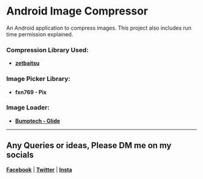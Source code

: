 # Android Image Compressor
An Android application to compress images. This project also includes run time permission explained.

### Compression Library Used:
- **[zetbaitsu](https://github.com/zetbaitsu/Compressor)**

### Image Picker Library:
- **fxn769 - Pix**

### Image Loader:
- **[Bumptech - Glide](https://github.com/bumptech/glide)**

----------------------------------------------------------------

## Any Queries or ideas, Please DM me on my socials
**[Facebook](http://www.fb.com/user.khanstan)** | **[Twitter](http://www.Twitter.com/khanstan99)** | **[Insta](http://www.Instagram.com/khanstan99)**
